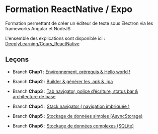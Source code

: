 # Formation ReactNative / Expo
Formation permettant de créer un éditeur de texte sous Electron via les frameworks Angular et NodeJS

L'ensemble des explications sont disponible ici :
[DeeplyLearning/Cours_ReactNative](https://deeplylearning.fr/reac-native/)

## Leçons
- Branch **Chap1** : [Environnement, prérequis & Hello world !](https://deeplylearning.fr/cours-web-mobile-react-native/chap-1-environnement-prerequis-hello-world/ "Environnement, prérequis & Hello world !")  

- Branch **Chap2** : [Builder & générer les .apk & .ipa](https://deeplylearning.fr/cours-web-mobile-react-native/chap-2-builder-generer-les-apk-ipa/ "Builder & générer les .apk & .ipa")  

- Branch **Chap3** : [Tab navigator, police d’écriture, status bar & architecture de base](https://deeplylearning.fr/cours-web-mobile-react-native/chap-3-tab-navigator-police-decriture-status-bar-architecture-de-base/ "Tab navigator, police d’écriture, status bar & architecture de base")  

- Branch **Chap4** : [Stack navigator ( navigation imbriquée )](https://deeplylearning.fr/cours-web-mobile-react-native/chap-4-stack-navigator-navigation-imbriquee/ "Stack navigator ( navigation imbriquée )")  

- Branch **Chap5** : [Stockage de données simples (AsyncStorage)](https://deeplylearning.fr/cours-web-mobile-react-native/chap-5-stockage-de-donnees-simples-asyncstorage/ "Stockage de données simples (AsyncStorage)")  

- Branch **Chap6** : [Stockage de données complexes (SQLite)](https://deeplylearning.fr/cours-web-mobile-react-native/chap-5-stockage-de-donnees-complexes-sqlite/ "Stockage de données complexes (SQLite)")  
